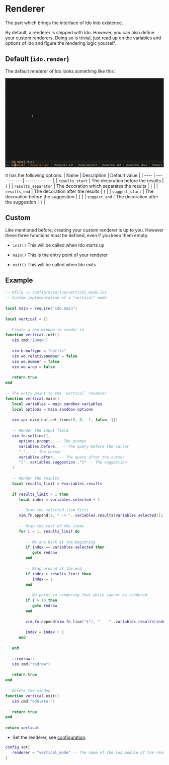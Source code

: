 # Renderer
The part which brings the interface of Ido into existence.

By default, a renderer is shipped with Ido. However, you can also define your custom renderers. Doing so is trivial, just read up on the variables and options of Ido and figure the rendering logic yourself.

## Default (`ido.render`)
The default renderer of Ido looks something like this:

![Default renderer](img/default.png)

It has the following options:
| Name | Description | Default value |
| ---- | ----------- | ------------- |
| `results_start` | The decoration before the results | `{` |
| `results_separator` | The decoration which separates the results | ` | ` |
| `results_end` | The decoration after the results | `}` |
| `suggest_start` | The decoration before the suggestion | `[` |
| `suggest_end` | The decoration after the suggestion | `]` |

## Custom
Like mentioned before, creating your custom renderer is up to you. However these three functions *must* be defined, even if you keep them empty.

- `init()` This will be called when Ido starts up

- `main()` This is the entry point of your renderer

- `exit()` This will be called when Ido exits

## Example

```lua
-- @file ~/.config/nvim/lua/vertical_mode.lua
-- Custom implementation of a "vertical" mode

local main = require("ido.main")

local vertical = {}

-- Create a new window to render in
function vertical.init()
   vim.cmd("10new")

   vim.b.buftype = "nofile"
   vim.wo.relativenumber = false
   vim.wo.number = false
   vim.wo.wrap = false

   return true
end

-- The entry point to the `vertical` renderer
function vertical.main()
   local variables = main.sandbox.variables
   local options = main.sandbox.options

   vim.api.nvim_buf_set_lines(0, 0, -1, false, {})

   -- Render the input field
   vim.fn.setline(1,
      options.prompt.. -- The prompt
      variables.before.. -- The query before the cursor
      "_".. -- The cursor
      variables.after.. -- The query after the cursor
      "["..variables.suggestion.."]" -- The suggestion
   )

   -- Render the results
   local results_limit = #variables.results

   if results_limit > 1 then
      local index = variables.selected + 1

      -- Draw the selected item first
      vim.fn.append(1, " -> "..variables.results[variables.selected][1])

      -- Draw the rest of the items
      for i = 1, results_limit do

         -- We are back at the beginning
         if index == variables.selected then
            goto redraw
         end

         -- Wrap around at the end
         if index > results_limit then
            index = 1
         end

         -- No point in rendering that which cannot be rendered
         if i > 10 then
            goto redraw
         end

         vim.fn.append(vim.fn.line("$"), "    "..variables.results[index][1])

         index = index + 1
      end

   end

   ::redraw::
   vim.cmd("redraw")

   return true
end

-- Delete the window
function vertical.exit()
   vim.cmd("bdelete!")

   return true
end

return vertical
```

- Set the renderer, see [configuration](config.md).

```lua
config.set{
   renderer = "vertical_mode" -- The name of the lua module of the renderer
}
```
